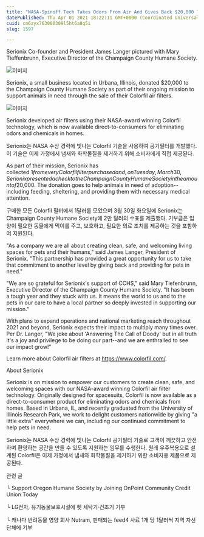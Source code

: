 ```yaml
---
title: "NASA-Spinoff Tech Takes Odors From Air And Gives Back $20,000 To Help Shelter Pets In Need"
datePublished: Thu Apr 01 2021 18:22:11 GMT+0000 (Coordinated Universal Time)
cuid: cm6zyx763000309l5ht6a8q5i
slug: 1597

---
```



Serionix Co-founder and President James Langer pictured with Mary Tieffenbrunn, Executive Director of the Champaign County Humane Society.

![이미지](https://cdn.hashnode.com/res/hashnode/image/upload/v1739247273871/d11213b4-fce8-4f41-a953-394d25b89fa5.jpeg)

Serionix, a small business located in Urbana, Illinois, donated $20,000 to the Champaign County Humane Society as part of their ongoing mission to support animals in need through the sale of their Colorfil air filters.

![이미지](https://cdn.hashnode.com/res/hashnode/image/upload/v1739247275091/a318b634-b451-4720-9735-26d3b19615a0.jpeg)

Serionix developed air filters using their NASA-award winning Colorfil technology, which is now available direct-to-consumers for eliminating odors and chemicals in homes.

Serionix는 NASA 수상 경력에 빛나는 Colorfil 기술을 사용하여 공기필터를 개발했다. 이 기술은 이제 가정에서 냄새와 화학물질을 제거하기 위해 소비자에게 직접 제공된다.

As part of their mission, Serionix has collected $1 from every Colorfil filter purchased and, on Tuesday, March 30, Serionix presented a check to the Champaign County Humane Society in the amount of $20,000. The donation goes to help animals in need of adoption--including feeding, sheltering, and providing them with necessary medical attention.

구매한 모든 Colorfil 필터에서 1달러를 모았으며 3월 30일 화요일에 Serionix는 Champaign County Humane Society에 2만 달러의 수표를 제출했다. 기부금은 입양이 필요한 동물에게 먹이를 주고, 보호하고, 필요한 의료 조치를 제공하는 것을 포함하여 지원된다.

"As a company we are all about creating clean, safe, and welcoming living spaces for pets and their humans," said James Langer, President of Serionix. "This partnership has provided a great opportunity for us to take that commitment to another level by giving back and providing for pets in need."

"We are so grateful for Serionix's support of CCHS," said Mary Tiefenbrunn, Executive Director of the Champaign County Humane Society. "It has been a tough year and they stuck with us. It means the world to us and to the pets in our care to have a local partner so deeply invested in supporting our mission."

With plans to expand operations and national marketing reach throughout 2021 and beyond, Serionix expects their impact to multiply many times over. Per Dr. Langer, "We joke about 'Answering The Call of Doody' but in all truth it's a joy and privilege to be doing our part--and we are enthralled to see our impact grow!"

Learn more about Colorfil air filters at https://www.colorfil.com/.

About Serionix

Serionix is on mission to empower our customers to create clean, safe, and welcoming spaces with our NASA-award winning Colorfil air filter technology. Originally designed for spacesuits, Colorfil is now available as a direct-to-consumer product for eliminating odors and chemicals from homes. Based in Urbana, IL, and recently graduated from the University of Illinois Research Park, we work to delight customers nationwide by giving "a little extra" everywhere we can, including our continued commitment to help pets in need.

Serionix는 NASA 수상 경력에 빛나는 Colorfil 공기필터 기술로 고객이 깨끗하고 안전하며 환영하는 공간을 만들 수 있도록 지원하는 임무를 수행한다. 원래 우주복용으로 설계된 Colorfil은 이제 가정에서 냄새와 화학물질을 제거하기 위한 소비자용 제품으로 제공된다.

관련 글

└ Support Oregon Humane Society by Joining OnPoint Community Credit Union Today

└ LG전자, 유기동물보호시설에 펫 세탁기·건조기 기부

└ 캐나다 반려동물 영양 회사 Nutram, 판매되는 feed4 사료 1개 당 1달러씩 지역 자선단체에 기부